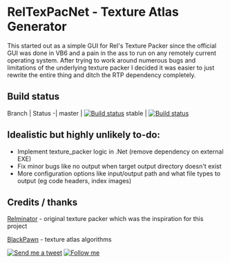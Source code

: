 RelTexPacNet - Texture Atlas Generator
======================================

This started out as a simple GUI for Rel's Texture Packer since the official GUI was done in VB6 and a pain in the ass to run on any remotely current operating system. After trying to work around numerous bugs and limitations of the underlying texture packer I decided it was easier to just rewrite the entire thing and ditch the RTP dependency completely.

Build status
--------

Branch | Status
-|
master | [![Build status](https://ci-beta.appveyor.com/api/projects/status/51gsvoo39q01abmo/branch/master)](https://ci-beta.appveyor.com/project/nathanchere/relstexturepackernet)
stable | [![Build status](https://ci-beta.appveyor.com/api/projects/status/51gsvoo39q01abmo/branch/stable)](https://ci-beta.appveyor.com/project/nathanchere/relstexturepackernet)

Idealistic but highly unlikely to-do:
------------------

* Implement texture_packer logic in .Net (remove dependency on external EXE)
* Fix minor bugs like no output when target output directory doesn't exist
* More configuration options like input/output path and what file types to output (eg code headers, index images)

Credits / thanks
------

[Relminator](http://rel.phatcode.net) - original texture packer which was the inspiration for this project

[BlackPawn](http://www.blackpawn.com/texts/lightmaps/default.html) - texture atlas algorithms

[![Send me a tweet](http://nathanchere.github.io/twitter_tweet.png)](https://twitter.com/intent/user?screen_name=nathanchere "Send me a tweet") [![Follow me](http://nathanchere.github.io/twitter_follow.png)](https://twitter.com/intent/user?screen_name=nathanchere "Follow me")